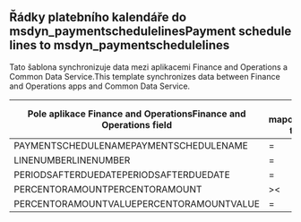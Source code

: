 ## <a name="payment-schedule-lines-to-msdyn_paymentschedulelines"></a><span data-ttu-id="3e5db-101">Řádky platebního kalendáře do msdyn_paymentschedulelines</span><span class="sxs-lookup"><span data-stu-id="3e5db-101">Payment schedule lines to msdyn_paymentschedulelines</span></span>

<span data-ttu-id="3e5db-102">Tato šablona synchronizuje data mezi aplikacemi Finance and Operations a Common Data Service.</span><span class="sxs-lookup"><span data-stu-id="3e5db-102">This template synchronizes data between Finance and Operations apps and Common Data Service.</span></span>

<span data-ttu-id="3e5db-103">Pole aplikace Finance and Operations</span><span class="sxs-lookup"><span data-stu-id="3e5db-103">Finance and Operations field</span></span> | <span data-ttu-id="3e5db-104">Typ mapování</span><span class="sxs-lookup"><span data-stu-id="3e5db-104">Map type</span></span> | <span data-ttu-id="3e5db-105">Jiné pole Dynamics 365</span><span class="sxs-lookup"><span data-stu-id="3e5db-105">Other Dynamics 365 field</span></span> | <span data-ttu-id="3e5db-106">Výchozí hodnota</span><span class="sxs-lookup"><span data-stu-id="3e5db-106">Default value</span></span>
---|---|---|---
<span data-ttu-id="3e5db-107">PAYMENTSCHEDULENAME</span><span class="sxs-lookup"><span data-stu-id="3e5db-107">PAYMENTSCHEDULENAME</span></span> | = | <span data-ttu-id="3e5db-108">msdyn_paymentschedule.msdyn_name</span><span class="sxs-lookup"><span data-stu-id="3e5db-108">msdyn_paymentschedule.msdyn_name</span></span> | 
<span data-ttu-id="3e5db-109">LINENUMBER</span><span class="sxs-lookup"><span data-stu-id="3e5db-109">LINENUMBER</span></span> | = | <span data-ttu-id="3e5db-110">msdyn_linenumber</span><span class="sxs-lookup"><span data-stu-id="3e5db-110">msdyn_linenumber</span></span> | 
<span data-ttu-id="3e5db-111">PERIODSAFTERDUEDATE</span><span class="sxs-lookup"><span data-stu-id="3e5db-111">PERIODSAFTERDUEDATE</span></span> | = | <span data-ttu-id="3e5db-112">msdyn_periodsafterduedate</span><span class="sxs-lookup"><span data-stu-id="3e5db-112">msdyn_periodsafterduedate</span></span> | 
<span data-ttu-id="3e5db-113">PERCENTORAMOUNT</span><span class="sxs-lookup"><span data-stu-id="3e5db-113">PERCENTORAMOUNT</span></span> | >< | <span data-ttu-id="3e5db-114">msdyn_percentoramount</span><span class="sxs-lookup"><span data-stu-id="3e5db-114">msdyn_percentoramount</span></span> | 
<span data-ttu-id="3e5db-115">PERCENTORAMOUNTVALUE</span><span class="sxs-lookup"><span data-stu-id="3e5db-115">PERCENTORAMOUNTVALUE</span></span> | = | <span data-ttu-id="3e5db-116">msdyn_percentoramountvalue</span><span class="sxs-lookup"><span data-stu-id="3e5db-116">msdyn_percentoramountvalue</span></span> | 
